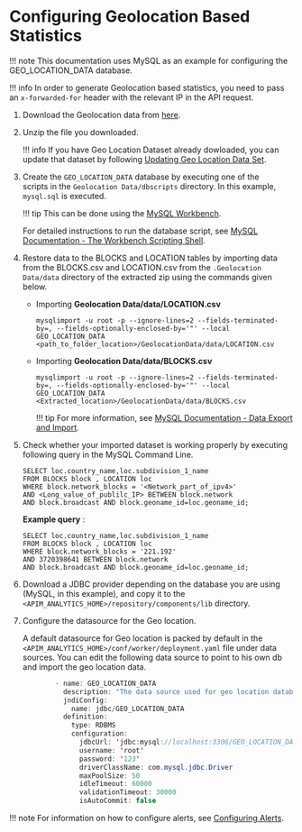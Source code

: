 # Configuring Geolocation Based Statistics

!!! note
    This documentation uses MySQL as an example for configuring the GEO_LOCATION_DATA database.

!!! info
    In order to generate Geolocation based statistics, you need to pass an `x-forwarded-for` header with the relevant IP in the API request.

1.  Download the Geolocation data from [here](https://svn.wso2.org/repos/wso2/people/tharindua/geodata/Geolocation%20Data.tar.gz).
2.  Unzip the file you downloaded.

    !!! info
        If you have Geo Location Dataset already dowloaded, you can update that dataset by following [Updating Geo Location Data Set](../updating-geo-location-data-set/).


3.  Create the `GEO_LOCATION_DATA` database by executing one of the scripts in the `Geolocation Data/dbscripts` directory. In this example, `mysql.sql` is executed.

    !!! tip
        This can be done using the [MySQL Workbench](https://dev.mysql.com/downloads/workbench/).

    For detailed instructions to run the database script, see [MySQL Documentation - The Workbench Scripting Shell](https://dev.mysql.com/doc/workbench/en/wb-scripting-shell.html).

4.  Restore data to the BLOCKS and LOCATION tables by importing data from the BLOCKS.csv and LOCATION.csv from the `.Geolocation Data/data` directory of the extracted zip using the commands given below.

    - Importing **Geolocation Data/data/LOCATION.csv**

        `mysqlimport -u root -p --ignore-lines=2 --fields-terminated-by=, --fields-optionally-enclosed-by='"' --local GEO_LOCATION_DATA <path_to_folder_location>/GeolocationData/data/LOCATION.csv`

    - Importing **Geolocation Data/data/BLOCKS.csv**

        `mysqlimport -u root -p --ignore-lines=2 --fields-terminated-by=, --fields-optionally-enclosed-by='"' --local GEO_LOCATION_DATA <Extracted_location>/GeolocationData/data/BLOCKS.csv`

        !!! tip
            For more information, see [MySQL Documentation - Data Export and Import](https://dev.mysql.com/doc/workbench/en/wb-admin-export-import.html).

5.  Check whether your imported dataset is working properly by executing following query in the MySQL Command Line.

        SELECT loc.country_name,loc.subdivision_1_name
        FROM BLOCKS block , LOCATION loc
        WHERE block.network_blocks = '<Network_part_of_ipv4>'
        AND <Long_value_of_publilc_IP> BETWEEN block.network
        AND block.broadcast AND block.geoname_id=loc.geoname_id;

    **Example query** :

        SELECT loc.country_name,loc.subdivision_1_name
        FROM BLOCKS block , LOCATION loc
        WHERE block.network_blocks = '221.192'
        AND 3720398641 BETWEEN block.network
        AND block.broadcast AND block.geoname_id=loc.geoname_id;

6.  Download a JDBC provider depending on the database you are using (MySQL, in this example), and copy it to the `<APIM_ANALYTICS_HOME>/repository/components/lib` directory.
7.  Configure the datasource for the Geo location.

    A default datasource for Geo location is packed by default in the `<APIM_ANALYTICS_HOME>/conf/worker/deployment.yaml` file under data sources.
    You can edit the following data source to point to his own db and import the geo location data.

    ``` java
            - name: GEO_LOCATION_DATA
              description: "The data source used for geo location database"
              jndiConfig:
                name: jdbc/GEO_LOCATION_DATA
              definition:
                type: RDBMS
                configuration:
                  jdbcUrl: 'jdbc:mysql://localhost:3306/GEO_LOCATION_DATA'
                  username: 'root'
                  password: '123'
                  driverClassName: com.mysql.jdbc.Driver
                  maxPoolSize: 50
                  idleTimeout: 60000
                  validationTimeout: 30000
                  isAutoCommit: false
    ```

!!! note
    For information on how to configure alerts, see [Configuring Alerts](../../../managing-alerts-with-real-time-analytics/configuring-alerts/).
 

